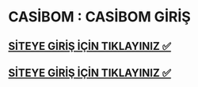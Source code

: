 # CASİBOM : CASİBOM GİRİŞ 
## [SİTEYE GİRİŞ İÇİN TIKLAYINIZ ✅](https://shortlinkapp.com/casibom)
## [SİTEYE GİRİŞ İÇİN TIKLAYINIZ ✅](https://shortlinkapp.com/casibom)
